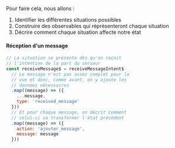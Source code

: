 
Pour faire cela, nous allons :
1. Identifier les différentes situations possibles
2. Construire des observables qui réprésenteront chaque situation
3. Décrire comment chaque situation affecte notre état

#### Réception d'un message

```js
// La situation se présente dès qu'on reçoit
// l'intention de la part du serveur
const receiveMessage$ = receiveMessageIntent$
  // Le message n'est pas assez complet pour la
  // vue et donc, comme avant, on y ajoute les
  // données nécessaires
  .map((message) => ({
    ...message,
    type: 'received_message'
  }))
  // Et pour chaque message, on décrit comment
  // celui-ci va transformer l'état précédent
  .map((message) => ({
    action: 'ajouter_message',
    message: message
  }))
```


